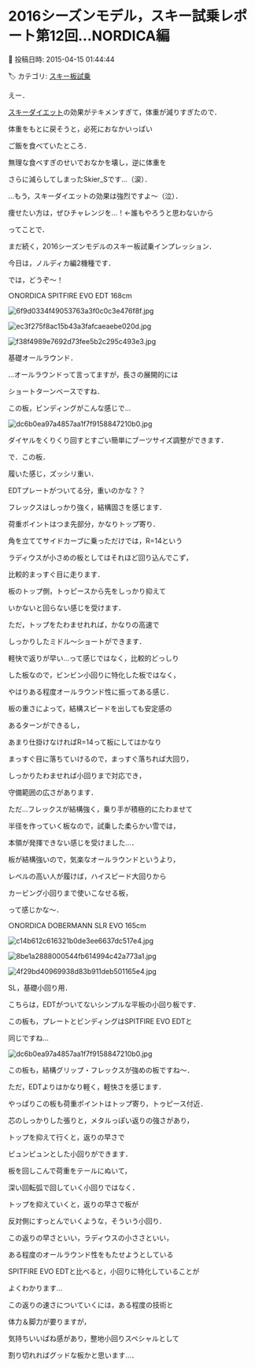 # 2016シーズンモデル，スキー試乗レポート第12回…NORDICA編

📅 投稿日時: 2015-04-15 01:44:44

🏷️ カテゴリ: [スキー板試乗](c0bd8048615710cee890e403a36cc9a2b.md)

えー．


[スキーダイエット](edd0452732278bcfc87b9419cd5bf3f1e.md)の効果がテキメンすぎて，体重が減りすぎたので．


体重をもとに戻そうと，必死におなかいっぱい


ご飯を食べていたところ．


無理な食べすぎのせいでおなかを壊し，逆に体重を


さらに減らしてしまったSkier_Sです…（涙）．


…もう，スキーダイエットの効果は強烈ですよ～（泣）．


痩せたい方は，ぜひチャレンジを…！←誰もやろうと思わないから





ってことで．


まだ続く，2016シーズンモデルのスキー板試乗インプレッション．


今日は，ノルディカ編2機種です．


では，どうぞ～！[]()





○NORDICA SPITFIRE EVO EDT 168cm




![6f9d0334f49053763a3f0c0c3e476f8f.jpg](images/6f9d0334f49053763a3f0c0c3e476f8f.jpg)









![ec3f275f8ac15b43a3fafcaeaebe020d.jpg](images/ec3f275f8ac15b43a3fafcaeaebe020d.jpg)









![f38f4989e7692d73fee5b2c295c493e3.jpg](images/f38f4989e7692d73fee5b2c295c493e3.jpg)







基礎オールラウンド．





…オールラウンドって言ってますが，長さの展開的には


ショートターンベースですね．





この板，ビンディングがこんな感じで…




![dc6b0ea97a4857aa1f7f9158847210b0.jpg](images/dc6b0ea97a4857aa1f7f9158847210b0.jpg)




ダイヤルをくりくり回すとすごい簡単にブーツサイズ調整ができます．





で．この板．


履いた感じ，ズッシリ重い．


EDTプレートがついてる分，重いのかな？？


フレックスはしっかり強く，結構固さを感じます．


荷重ポイントはつま先部分，かなりトップ寄り．


角を立ててサイドカーブに乗っただけでは，R=14という


ラディウスが小さめの板としてはそれほど回り込んでこず，


比較的まっすぐ目に走ります．


板のトップ側，トゥピースから先をしっかり抑えて


いかないと回らない感じを受けます．





ただ，トップをたわませれれば，かなりの高速で


しっかりしたミドル～ショートができます．


軽快で返りが早い…って感じではなく，比較的どっしり


した板なので，ビンビン小回りに特化した板ではなく，


やはりある程度オールラウンド性に振ってある感じ．





板の重さによって，結構スピードを出しても安定感の


あるターンができるし，


あまり仕掛けなければR=14って板にしてはかなり


まっすぐ目に落ちていけるので，まっすぐ落ちれば大回り，


しっかりたわませれば小回りまで対応でき，


守備範囲の広さがあります．





ただ…フレックスが結構強く，乗り手が積極的にたわませて


半径を作っていく板なので，試乗した柔らかい雪では，


本領が発揮できない感じを受けました…．


板が結構強いので，気楽なオールラウンドというより，


レベルの高い人が履けば，ハイスピード大回りから


カービング小回りまで使いこなせる板，


って感じかな～．


[]()





○NORDICA DOBERMANN SLR EVO 165cm




![c14b612c616321b0de3ee6637dc517e4.jpg](images/c14b612c616321b0de3ee6637dc517e4.jpg)









![8be1a2888000544fb614994c42a773a1.jpg](images/8be1a2888000544fb614994c42a773a1.jpg)









![4f29bd40969938d83b911deb501165e4.jpg](images/4f29bd40969938d83b911deb501165e4.jpg)







SL，基礎小回り用．





こちらは，EDTがついてないシンプルな平板の小回り板です．


この板も，プレートとビンディングはSPITFIRE EVO EDTと


同じですね…




![dc6b0ea97a4857aa1f7f9158847210b0.jpg](images/dc6b0ea97a4857aa1f7f9158847210b0.jpg)







この板も，結構グリップ・フレックスが強めの板ですね～．


ただ，EDTよりはかなり軽く，軽快さを感じます．


やっぱりこの板も荷重ポイントはトップ寄り，トゥピース付近．


芯のしっかりした張りと，メタルっぽい返りの強さがあり，


トップを抑えて行くと，返りの早さで


ピュンピュンとした小回りができます．


板を回しこんで荷重をテールにぬいて，


深い回転弧で回していく小回りではなく．


トップを抑えていくと，返りの早さで板が


反対側にすっとんでいくような，そういう小回り．





この返りの早さといい，ラディウスの小ささといい，


ある程度のオールラウンド性をもたせようとしている


SPITFIRE EVO EDTと比べると，小回りに特化していることが


よくわかります…





この返りの速さについていくには，ある程度の技術と


体力＆脚力が要りますが，


気持ちいいばね感があり，整地小回りスペシャルとして


割り切れればグッドな板かと思います…．
